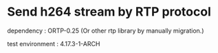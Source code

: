 
Send h264 stream by RTP protocol
================================

dependency : ORTP-0.25 (Or other rtp library by manually migration.)

test environment : 4.17.3-1-ARCH
